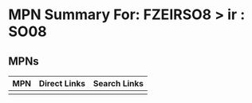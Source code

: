 



# MPN Summary For: FZEIRSO8 > ir : SO08

## MPNs
  

|MPN|Direct Links|Search Links|
| :--- | :--- | :--- |
||||
